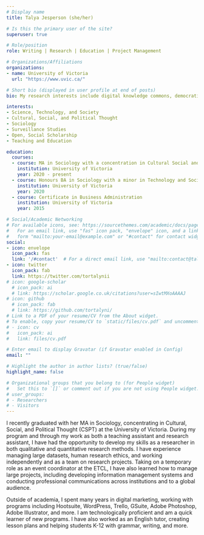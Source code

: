 ```yaml
---
# Display name
title: Talya Jesperson (she/her)

# Is this the primary user of the site?
superuser: true

# Role/position
role: Writing | Research | Education | Project Management

# Organizations/Affiliations
organizations:
- name: University of Victoria
  url: "https://www.uvic.ca/"

# Short bio (displayed in user profile at end of posts)
bio: My research interests include digital knowledge commons, democratization of tech, AI and surveillance capitalism, and techno-social relationships.

interests:
- Science, Technology, and Society
- Cultural, Social, and Political Thought
- Sociology
- Surveillance Studies
- Open, Social Scholarship
- Teaching and Education

education:
  courses:
  - course: MA in Sociology with a concentration in Cultural Social and Political Thought
    institution: University of Victoria
    year: 2020 - present
  - course: Honours BA in Sociology with a minor in Technology and Society
    institution: University of Victoria
    year: 2020
  - course: Certificate in Business Administration
    institution: University of Victoria
    year: 2015

# Social/Academic Networking
# For available icons, see: https://sourcethemes.com/academic/docs/page-builder/#icons
#   For an email link, use "fas" icon pack, "envelope" icon, and a link in the
#   form "mailto:your-email@example.com" or "#contact" for contact widget.
social:
- icon: envelope
  icon_pack: fas
  link: '/#contact'  # For a direct email link, use "mailto:contact@talya.is".
- icon: twitter
  icon_pack: fab
  link: https://twitter.com/tortalynii
# icon: google-scholar
  # icon_pack: ai
  # link: https://scholar.google.co.uk/citations?user=sIwtMXoAAAAJ
# icon: github
  # icon_pack: fab
  # link: https://github.com/tortalyni/
# Link to a PDF of your resume/CV from the About widget.
# To enable, copy your resume/CV to `static/files/cv.pdf` and uncomment the lines below.
# - icon: cv
#   icon_pack: ai
#   link: files/cv.pdf

# Enter email to display Gravatar (if Gravatar enabled in Config)
email: ""

# Highlight the author in author lists? (true/false)
highlight_name: false

# Organizational groups that you belong to (for People widget)
#   Set this to `[]` or comment out if you are not using People widget.
# user_groups:
# - Researchers
# - Visitors
---
```


I recently graduated with her MA in Sociology, concentrating in Cultural, Social, and Political Thought (CSPT) at the University of Victoria. During my program and through my work as both a teaching assistant and research assistant, I have had the opportunity to develop my skills as a researcher in both qualitative and quantitative research methods. I have experience managing large datasets, human research ethics, and working independently and as a team on research projects. Taking on a temporary role as an event coordinator at the ETCL, I have also learned how to manage large projects, including developing information management systems and conducting professional communications across institutions and to a global audience. 

Outside of academia, I spent many years in digital marketing, working with programs including Hootsuite, WordPress, Trello, GSuite, Adobe Photoshop, Adobe Illustrator, and more. I am technologically proficient and am a quick learner of new programs. I have also worked as an English tutor, creating lesson plans and helping students K-12 with grammar, writing, and more. 
